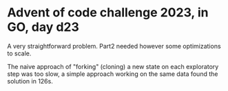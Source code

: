 # Advent of code challenge 2023, in GO, day d23

A very straightforward problem. Part2 needed however some optimizations to scale.

The naive approach of "forking" (cloning) a new state  on each exploratory step was too slow, a simple approach working on the same data found the solution in 126s.










